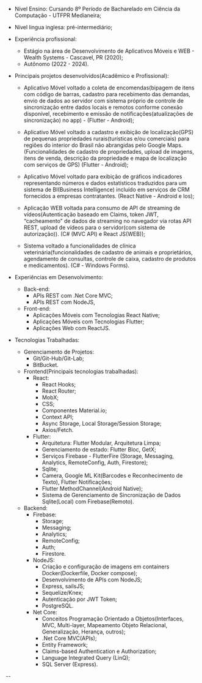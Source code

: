 * Nível Ensino: Cursando 8º Período de Bacharelado em Ciência da Computação - UTFPR Medianeira;
* Nível lingua inglesa: pré-intermediário;

* Experiência profissional:
  - Estágio na área de Desenvolvimento de Aplicativos Móveis e WEB - Wealth Systems - Cascavel, PR (2020);
  - Autônomo (2022 - 2024).
 
* Principais projetos desenvolvidos(Acadêmico e Profissional):

  - Aplicativo Móvel voltado a coleta de encomendas(bipagem de itens com código de barras, cadastro para recebimento das demandas, envio de dados ao servidor com sistema próprio de controle de sincronização entre dados locais e remotos conforme conexão disponível, recebimento e emissão de notificações(atualizações de sincronização) no app) - (Flutter - Android);

  - Aplicativo Móvel voltado a cadastro e exibição de localização(GPS) de pequenas propriedades rurais(turísticas e/ou comerciais) para regiões do interior do Brasil não abrangidas pelo Google Maps. (Funcionalidades de cadastro de propriedades, upload de imagens, itens de venda, descrição da propriedade e mapa de localização com serviços de GPS) (Flutter - Android);
 
  - Aplicativo Móvel voltado para exibição de gráficos indicadores representando números e dados estatísticos traduzidos para um sistema de BI(Business Intelligence) incluído em serviços de CRM fornecidos a empresas contratantes. (React Native - Android e Ios); 

  - Aplicação WEB voltada para consumo de API de streaming de vídeos(Autenticação baseado em Claims, token JWT, “cacheamento” de dados de streaming no navegador via rotas API REST, upload de vídeos para o servidor(com sistema de autorização)). (C# (MVC API) e React JS(WEB));
 
  - Sistema voltado a funcionalidades de clínica veterinária(funcionalidades de cadastro de animais e proprietários, agendamento de consultas, controle de caixa, cadastro de produtos e medicamentos). (C# - Windows Forms).
 

* Experiências em Desenvolvimento:
  - Back-end:
     * APIs REST com .Net Core MVC;
     * APIs REST com NodeJS,
  - Front-end:
     * Aplicações Móveis com Tecnologias React Native;
     * Aplicações Móveis com Tecnologias Flutter;
     * Aplicações Web com ReactJS.
* Tecnologias Trabalhadas:
    * Gerenciamento de Projetos:
       - Git/Git-Hub/Git-Lab;
       - BitBucket.
    * Frontend(Principais tecnologias trabalhadas):
      * React:
        - React Hooks;
        - React Router;
        - MobX;
        - CSS;
        - Componentes Material.io;
        - Context API;
        - Async Storage, Local Storage/Session Storage;
        - Axios/Fetch.
      * Flutter:
        - Arquitetura: Flutter Modular, Arquitetura Limpa;
        - Gerenciamento de estado: Flutter Bloc, GetX;
        - Serviços Firebase - FlutterFire (Storage, Messaging, Analytics, RemoteConfig, Auth, Firestore);       	  
        - Sqlite;
        - Camera, Google ML Kit(Barcodes e Reconhecimento de Texto), Flutter Notificações;
        - Flutter MethodChannel(Android Native);
        - Sistema de Gerenciamento de Sincronização de Dados Sqlite(Local) com Firebase(Remoto).    		 	
    * Backend:
      * Firebase:
        - Storage;
        - Messaging;
        - Analytics;
        - RemoteConfig;
        - Auth;
        - Firestore.
      * NodeJS:
        - Criação e configuração de imagens em containers Docker(Dockerfile, Docker compose);
        - Desenvolvimento de APIs com NodeJS;
        - Express, sailsJS;
        - Sequelize/Knex;
        - Autenticação por JWT Token;
        - PostgreSQL.
      * Net Core:
        - Conceitos Programação Orientado a Objetos(Interfaces, MVC, Multi-layer, Mapeamento Objeto Relacional, Generalização, Herança, outros);
        - .Net Core MVC(APIs);
        - Entity Framework;
        - Claims-based Authentication e Authorization;
        - Language Integrated Query (LinQ);
        - SQL Server (Express).

--
